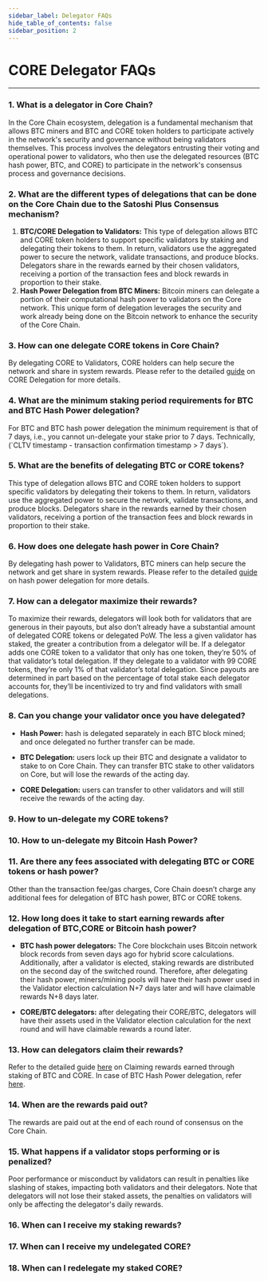 ```yaml
---
sidebar_label: Delegator FAQs
hide_table_of_contents: false
sidebar_position: 2
---
```


# CORE Delegator FAQs
---


### 1. What is a delegator in Core Chain?

In the Core Chain ecosystem, delegation is a fundamental mechanism that allows BTC miners and BTC and CORE token holders to participate actively in the network's security and governance without being validators themselves. This process involves the delegators entrusting their voting and operational power to validators, who then use the delegated resources (BTC hash power, BTC, and CORE) to participate in the network's consensus process and governance decisions.

### 2. What are the different types of delegations that can be done on the Core Chain due to the Satoshi Plus Consensus mechanism?

1. **BTC/CORE Delegation to Validators:** This type of delegation allows BTC and CORE token holders to support specific validators by staking and delegating their tokens to them. In return, validators use the aggregated power to secure the network, validate transactions, and produce blocks. Delegators share in the rewards earned by their chosen validators, receiving a portion of the transaction fees and block rewards in proportion to their stake.
2. **Hash Power Delegation from BTC Miners:** Bitcoin miners can delegate a portion of their computational hash power to validators on the Core network. This unique form of delegation leverages the security and work already being done on the Bitcoin network to enhance the security of the Core Chain.

### 3. How can one delegate CORE tokens in Core Chain?

By delegating CORE to Validators, CORE holders can help secure the network and share in system rewards. Please refer to the detailed [guide](../stake-and-delegate/delegating-core) on CORE Delegation for more details.

### 4. What are the minimum staking period requirements for BTC and BTC Hash Power delegation?
For BTC and BTC hash power delegation the minimum requirement is that of 7 days, i.e., you cannot un-delegate your stake prior to 7 days. Technically, (\`CLTV timestamp - transaction confirmation timestamp > 7 days\`).

### 5. What are the benefits of delegating BTC or CORE tokens?

This type of delegation allows BTC and CORE token holders to support specific validators by delegating their tokens to them. In return, validators use the aggregated power to secure the network, validate transactions, and produce blocks. Delegators share in the rewards earned by their chosen validators, receiving a portion of the transaction fees and block rewards in proportion to their stake.

### 6. How does one delegate hash power in Core Chain?

By delegating hash power to Validators, BTC miners can help secure the network and get share in system rewards. Please refer to the detailed [guide](../stake-and-delegate/delegating-hash) on hash power delegation for more details.

### 7. How can a delegator maximize their rewards?

To maximize their rewards, delegators will look both for validators that are generous in their payouts, but also don’t already have a substantial amount of delegated CORE tokens or delegated PoW. The less a given validator has staked, the greater a contribution from a delegator will be. If a delegator adds one CORE token to a validator that only has one token, they’re 50% of that validator’s total delegation. If they delegate to a validator with 99 CORE tokens, they’re only 1% of that validator’s total delegation. Since payouts are determined in part based on the percentage of total stake each delegator accounts for, they’ll be incentivized to try and find validators with small delegations.

### 8. Can you change your validator once you have delegated?
- **Hash Power:** hash is delegated separately in each BTC block mined; and once delegated no further transfer can be made.

- **BTC Delegation:** users lock up their BTC and designate a validator to stake to on Core Chain. They can transfer BTC stake to other validators on Core, but will lose the rewards of the acting day.

- **CORE Delegation:** users can transfer to other validators and will still receive the rewards of the acting day.

### 9. How to un-delegate my CORE tokens?

### 10. How to un-delegate my Bitcoin Hash Power?

### 11. Are there any fees associated with delegating BTC or CORE tokens or hash power?

Other than the transaction fee/gas charges, Core Chain doesn’t charge any additional fees for delegation of BTC hash power, BTC or CORE tokens.

### 12. How long does it take to start earning rewards after delegation of BTC,CORE or Bitcoin hash power?

- **BTC hash power delegators:** The Core blockchain uses Bitcoin network block records from seven days ago for hybrid score calculations. Additionally, after a validator is elected, staking rewards are distributed on the second day of the switched round. Therefore, after delegating their hash power, miners/mining pools will have their hash power used in the Validator election calculation N+7 days later and will have claimable rewards N+8 days later.

- **CORE/BTC delegators:** after delegating their CORE/BTC, delegators will have their assets used in the Validator election calculation for the next round and will have claimable rewards a round later.

### 13. How can delegators claim their rewards?

Refer to the detailed guide [here](../stake-and-delegate/delegating-core#claiming-rewards) on Claiming rewards earned through staking of BTC and CORE. In case of BTC Hash Power delegation, refer [here](../stake-and-delegate/delegating-hash#implementation). 

### 14. When are the rewards paid out?

The rewards are paid out at the end of each round of consensus on the Core Chain.

### 15. What happens if a validator stops performing or is penalized?

Poor performance or misconduct by validators can result in penalties like slashing of stakes, impacting both validators and their delegators. Note that delegators will not lose their staked assets, the penalties on validators will only be affecting the delegator's daily rewards.

### 16. When can I receive my staking rewards?

### 17. When can I receive my undelegated CORE?

### 18. When can I redelegate my staked CORE?
